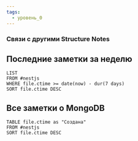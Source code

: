 ```yaml
---
tags:
  - уровень_0
---
```

### Связи с другими Structure Notes

## Последние заметки за неделю

```dataview
LIST
FROM #nestjs   
WHERE file.ctime >= date(now) - dur(7 days)
SORT file.ctime DESC
```

## Все заметки о MongoDB

```dataview
TABLE file.ctime as "Создана"
FROM #nestjs  
SORT file.ctime DESC
```
